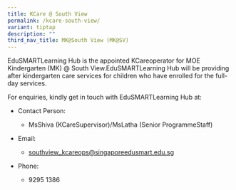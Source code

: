 ```yaml
---
title: KCare @ South View
permalink: /kcare-south-view/
variant: tiptap
description: ""
third_nav_title: MK@South View (MK@SV)
---
```

<p>EduSMARTLearning Hub is the appointed KCareoperator for MOE Kindergarten
(MK) @ South View.EduSMARTLearning Hub will be providing after kindergarten
care services for children who have enrolled for the full-day services.</p>
<p>For enquiries, kindly get in touch with EduSMARTLearning Hub at:</p>
<ul data-tight="true" class="tight">
<li>
<p>Contact Person:</p>
<ul data-tight="true" class="tight">
<li>
<p>MsShiva (KCareSupervisor)/MsLatha (Senior ProgrammeStaff)</p>
</li>
</ul>
</li>
<li>
<p>Email:</p>
<ul data-tight="true" class="tight">
<li>
<p><a href="mailto:southview_kcareops@singaporeedusmart.edu.sg" rel="noopener noreferrer nofollow" target="_blank">southview_kcareops@singaporeedusmart.edu.sg</a>
</p>
</li>
</ul>
</li>
<li>
<p>Phone:</p>
<ul data-tight="true" class="tight">
<li>
<p>9295 1386</p>
</li>
</ul>
</li>
</ul>
<p></p>